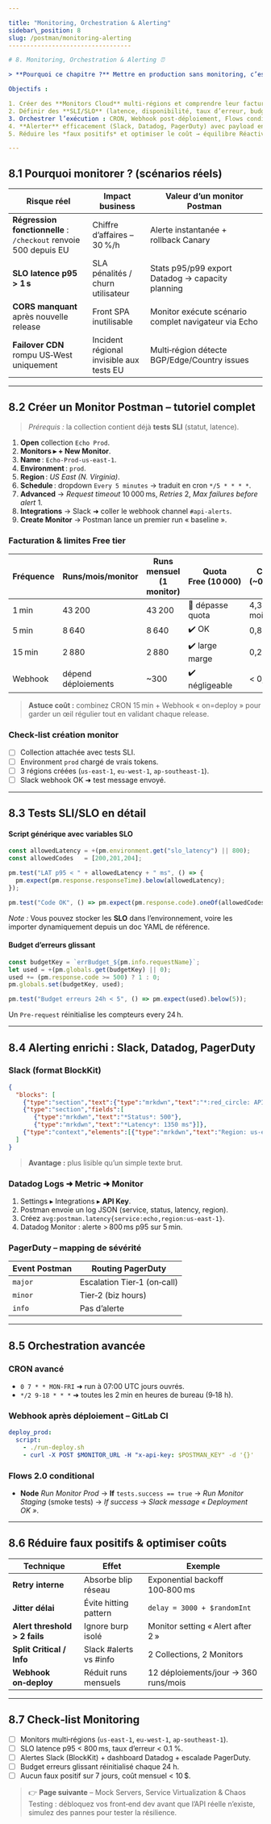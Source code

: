 ```yaml
---

title: "Monitoring, Orchestration & Alerting"
sidebar\_position: 8
slug: /postman/monitoring-alerting
----------------------------------

# 8. Monitoring, Orchestration & Alerting ⏰

> **Pourquoi ce chapitre ?** Mettre en production sans monitoring, c’est comme conduire de nuit sans phares : vous ne verrez ni les pannes, ni les dégradations de latence, ni les erreurs régionales. Les **Monitors Postman** sont l’option « low‑ops » la plus rapide pour suivre la santé fonctionnelle de votre API sans déployer de nouvelle stack.

Objectifs :

1. Créer des **Monitors Cloud** multi‑régions et comprendre leur facturation.
2. Définir des **SLI/SLO** (latence, disponibilité, taux d’erreur, budget d’erreurs).
3. Orchestrer l’exécution : CRON, Webhook post‑déploiement, Flows conditionnels.
4. **Alerter** efficacement (Slack, Datadog, PagerDuty) avec payload enrichi.
5. Réduire les *faux positifs* et optimiser le coût → équilibre Réactivité / Prix.

---
```


## 8.1 Pourquoi monitorer ? (scénarios réels)

| Risque réel                                                      | Impact business                          | Valeur d’un monitor Postman                          |
| ---------------------------------------------------------------- | ---------------------------------------- | ---------------------------------------------------- |
| **Régression fonctionnelle** : `/checkout` renvoie 500 depuis EU | Chiffre d’affaires –30 %/h               | Alerte instantanée + rollback Canary                 |
| **SLO latence p95 > 1 s**                                        | SLA pénalités / churn utilisateur        | Stats p95/p99 export Datadog → capacity planning     |
| **CORS manquant** après nouvelle release                         | Front SPA inutilisable                   | Monitor exécute scénario complet navigateur via Echo |
| **Failover CDN** rompu US‑West uniquement                        | Incident régional invisible aux tests EU | Multi‑région détecte BGP/Edge/Country issues         |

---

## 8.2 Créer un Monitor Postman – tutoriel complet

> *Prérequis :* la collection contient déjà **tests SLI** (statut, latence).

1. **Open** collection `Echo Prod`.
2. **Monitors ▸ + New Monitor**.
3. **Name** : `Echo‑Prod‑us‑east‑1`.
4. **Environment** : `prod`.
5. **Region** : *US East (N. Virginia)*.
6. **Schedule** : dropdown `Every 5 minutes` → traduit en cron `*/5 * * * *`.
7. **Advanced** → *Request timeout* 10 000 ms, *Retries* 2, *Max failures before alert* 1.
8. **Integrations** → Slack ➜ coller le webhook channel `#api-alerts`.
9. **Create Monitor** → Postman lance un premier run « baseline ».

### Facturation & limites Free tier

| Fréquence | Runs/mois/monitor   | Runs mensuel (1 monitor) | Quota Free (10 000) | Coût payant (\~0,0001 \$/run) |
| --------- | ------------------- | ------------------------ | ------------------- | ----------------------------- |
| 1 min     | 43 200              | 43 200                   | 🚫 dépasse quota    | 4,3 \$ / monitor / mois       |
| 5 min     | 8 640               | 8 640                    | ✔️ OK               | 0,86 \$                       |
| 15 min    | 2 880               | 2 880                    | ✔️ large marge      | 0,28 \$                       |
| Webhook   | dépend déploiements | \~300                    | ✔️ négligeable      | < 0,03 \$                     |

> **Astuce coût :** combinez CRON 15 min + Webhook « on=deploy » pour garder un œil régulier tout en validant chaque release.

### Check‑list création monitor

* [ ] Collection attachée avec tests SLI.
* [ ] Environment `prod` chargé de vrais tokens.
* [ ] 3 régions créées (`us-east-1`, `eu-west-1`, `ap-southeast-1`).
* [ ] Slack webhook OK ➜ test message envoyé.

---

## 8.3 Tests SLI/SLO en détail

#### Script générique avec variables SLO

```js
const allowedLatency = +(pm.environment.get("slo_latency") || 800);
const allowedCodes   = [200,201,204];

pm.test("LAT p95 < " + allowedLatency + " ms", () => {
  pm.expect(pm.response.responseTime).below(allowedLatency);
});

pm.test("Code OK", () => pm.expect(pm.response.code).oneOf(allowedCodes));
```

*Note :* Vous pouvez stocker les **SLO** dans l’environnement, voire les importer dynamiquement depuis un doc YAML de référence.

#### Budget d’erreurs glissant

```js
const budgetKey = `errBudget_${pm.info.requestName}`;
let used = +(pm.globals.get(budgetKey) || 0);
used += (pm.response.code >= 500) ? 1 : 0;
pm.globals.set(budgetKey, used);

pm.test("Budget erreurs 24h < 5", () => pm.expect(used).below(5));
```

Un `Pre-request` réinitialise les compteurs every 24 h.

---

## 8.4 Alerting enrichi : Slack, Datadog, PagerDuty

### Slack (format BlockKit)

```json
{
  "blocks": [
    {"type":"section","text":{"type":"mrkdwn","text":"*:red_circle: API Echo Prod FAILURE*"}},
    {"type":"section","fields":[
       {"type":"mrkdwn","text":"*Status*: 500"},
       {"type":"mrkdwn","text":"*Latency*: 1350 ms"}]},
    {"type":"context","elements":[{"type":"mrkdwn","text":"Region: us‑east‑1 | Run ID: {{runId}}"}]}
  ]
}
```

> **Avantage :** plus lisible qu’un simple texte brut.

### Datadog Logs ➜ Metric ➜ Monitor

1. Settings ▸ Integrations ▸ **API Key**.
2. Postman envoie un log JSON (service, status, latency, region).
3. Créez `avg:postman.latency{service:echo,region:us-east-1}`.
4. Datadog Monitor : alerte > 800 ms p95 sur 5 min.

### PagerDuty – mapping de sévérité

| Event Postman | Routing PagerDuty           |
| ------------- | --------------------------- |
| `major`       | Escalation Tier‑1 (on‑call) |
| `minor`       | Tier‑2 (biz hours)          |
| `info`        | Pas d’alerte                |

---

## 8.5 Orchestration avancée

### CRON avancé

* `0 7 * * MON-FRI` ➜ run à 07:00 UTC jours ouvrés.
* `*/2 9-18 * * *` ➜ toutes les 2 min en heures de bureau (9‑18 h).

### Webhook après déploiement – GitLab CI

```yaml
deploy_prod:
  script:
    - ./run-deploy.sh
    - curl -X POST $MONITOR_URL -H "x-api-key: $POSTMAN_KEY" -d '{}'
```

### Flows 2.0 conditional

* **Node** *Run Monitor Prod* → **If** `tests.success == true` → *Run Monitor Staging* (smoke tests) → *If success* → *Slack message « Deployment OK »*.

---

## 8.6 Réduire faux positifs & optimiser coûts

| Technique                     | Effet                  | Exemple                              |
| ----------------------------- | ---------------------- | ------------------------------------ |
| **Retry interne**             | Absorbe blip réseau    | Exponential backoff 100‑800 ms       |
| **Jitter délai**              | Évite hitting pattern  | `delay = 3000 + $randomInt`          |
| **Alert threshold > 2 fails** | Ignore burp isolé      | Monitor setting « Alert after 2 »    |
| **Split Critical / Info**     | Slack #alerts vs #info | 2 Collections, 2 Monitors            |
| **Webhook on‑deploy**         | Réduit runs mensuels   | 12 déploiements/jour → 360 runs/mois |

---

## 8.7 Check‑list Monitoring

* [ ] Monitors multi‑régions (`us-east‑1`, `eu-west‑1`, `ap-southeast‑1`).
* [ ] SLO latence p95 < 800 ms, taux d’erreur < 0.1 %.
* [ ] Alertes Slack (BlockKit) + dashboard Datadog + escalade PagerDuty.
* [ ] Budget erreurs glissant réinitialisé chaque 24 h.
* [ ] Aucun faux positif sur 7 jours, coût mensuel < 10 \$.

> 👉 **Page suivante** – Mock Servers, Service Virtualization & Chaos Testing : débloquez vos front‑end dev avant que l’API réelle n’existe, simulez des pannes pour tester la résilience.

